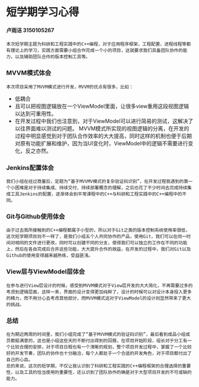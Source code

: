 # 短学期学习心得
#### 卢雨洁	3150105267

	本次短学期主题为科研和工程实践中的C++编程，对于应用程序框架，工程配置，进程线程等都有理论上的学习，实践方面需要小组合作完成一个小的项目，这就要求我们具备团队协作的能力，以及辅助团队合作的版本控制工具等。
### MVVM模式体会
	本次项目采用了MVVM模式进行开发，MVVM的优点有很多，比如：
* 低耦合
* 且可以把视图逻辑放在一个ViewModel里面，让很多view重用这段视图逻辑以达到可重用性。
* 在开发过程中我们也注意到，对于ViewModel可以进行简易的测试，这解决了以往界面难以测试的问题。
	 MVVM模式所实现的视图逻辑的分离，在开发的过程中明显感觉到对于团队合作效率的大大提高，同时这样的机制也便于后期对原有功能扩展和维护，因为当UI变化时，ViewModel中的逻辑不需要进行变化，反之亦然。
### Jenkins配置体会
	我们小组在经过商量后，定题为“基于MVVMV模式的复杂验证码识别”，在开发过程我遇到的第一个小困难是对于持续集成、持续交付、持续部署概念的理解，之后也花了不少时间去完成持续集成工具Jenkins的配置，逐渐体会到平常课程中的C++与科研和工程实践中的C++编程中的不同。
### Git与Github使用体会
	由于过去我所接触到的C++编程都属于小型的，所以对于Git之类的版本控制系统使用率很低，这次短学期项目则不一样了，是我们小组五个人共同协作的产品，使用Git，我们可以在同一时间对相同的文件进行更改，同时可以创建不同的分支，使得我们可以独立的工作在不同的功能上，然后在各自完成后合并这些功能，大大提升合作的效益，在开发的过程中，我们对Git以及Github的使用变得越来越熟练，受益匪浅。
### View层与ViewModel层体会
	在参与进行View层设计的时候，感受到MVVM模式对于View层开发的大大简化，不再需要过多的考虑到逻辑层面，这样一来，界面的设计变得更加纯粹了，设计的时候可以对设计本身投入更多的精力，而不用分心去考虑其他部分，而MVVM模式这对于ViewModel的设计则显然带来了更大的挑战。
### 总结
	在为期近两周的时间里，我们小组完成了“基于MVVM模式的验证码识别”，最后看到成品小组成员都挺满意的，这也是小组这些天的不断付出得到的回报，在项目开始阶段，组长对于分工有一个比较合理的安排，对于项目日程也有一个清晰的规划，整个项目开发过程中，掌握了一个比较好的开发节奏，团队的协作也十分融洽，每个人都处于一个合适的开发角色，对于项目都付出了自己的心血。
	总的来说，这次的短学期，不仅让我认识到了科研和工程实践的C++编程框架的合理选择的重要性，以及工具的恰当使用的重要性，还认识到了团队协作的确是对于大型项目开发的不可或缺的能力。
